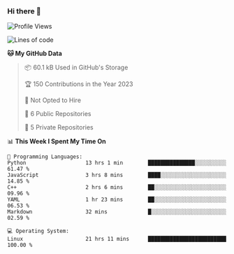 ### Hi there 👋

<!--
**huayuan4396/huayuan4396** is a ✨ _special_ ✨ repository because its `README.md` (this file) appears on your GitHub profile.

Here are some ideas to get you started:

- 🔭 I’m currently working on ...
- 🌱 I’m currently learning ...
- 👯 I’m looking to collaborate on ...
- 🤔 I’m looking for help with ...
- 💬 Ask me about ...
- 📫 How to reach me: ...
- 😄 Pronouns: ...
- ⚡ Fun fact: ...
-->

<!--START_SECTION:waka-->
![Profile Views](http://img.shields.io/badge/Profile%20Views-302-blue)

![Lines of code](https://img.shields.io/badge/From%20Hello%20World%20I%27ve%20Written-141.5%20thousand%20lines%20of%20code-blue)

**🐱 My GitHub Data** 

> 📦 60.1 kB Used in GitHub's Storage 
 > 
> 🏆 150 Contributions in the Year 2023
 > 
> 🚫 Not Opted to Hire
 > 
> 📜 6 Public Repositories 
 > 
> 🔑 5 Private Repositories 
 > 
📊 **This Week I Spent My Time On** 

```text
💬 Programming Languages: 
Python                   13 hrs 1 min        ███████████████░░░░░░░░░░   61.47 % 
JavaScript               3 hrs 8 mins        ████░░░░░░░░░░░░░░░░░░░░░   14.85 % 
C++                      2 hrs 6 mins        ██░░░░░░░░░░░░░░░░░░░░░░░   09.96 % 
YAML                     1 hr 23 mins        ██░░░░░░░░░░░░░░░░░░░░░░░   06.53 % 
Markdown                 32 mins             █░░░░░░░░░░░░░░░░░░░░░░░░   02.59 % 

💻 Operating System: 
Linux                    21 hrs 11 mins      █████████████████████████   100.00 % 
```


<!--END_SECTION:waka-->
